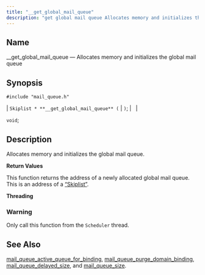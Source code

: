 ```yaml
---
title: "__get_global_mail_queue"
description: "get global mail queue Allocates memory and initializes the global mail queue Skiplist get global mail queue void Allocates memory and initializes the global mail queue This function returns the address of a newly allocated global mail queue This is an address of a Section 68 77 Skiplist Only call..."
---
```


<a name="apis.get_global_mail_queue"></a> 
## Name

__get_global_mail_queue — Allocates memory and initializes the global mail queue

## Synopsis

`#include "mail_queue.h"`

| `Skiplist * **__get_global_mail_queue** (` | `)`; |   |

`void`;<a name="idp54510864"></a> 
## Description

Allocates memory and initializes the global mail queue.

**<a name="idp54512096"></a> Return Values**

This function returns the address of a newly allocated global mail queue. This is an address of a [“Skiplist”](/momentum/3/3-api/structs-skiplist).

**<a name="idp54513648"></a> Threading**
### Warning

Only call this function from the `Scheduler` thread.

<a name="idp54515632"></a> 
## See Also

[mail_queue_active_queue_for_binding](/momentum/3/3-api/apis-mail-queue-active-queue-for-binding), [mail_queue_purge_domain_binding](/momentum/3/3-api/apis-mail-queue-purge-domain-binding), [mail_queue_delayed_size](/momentum/3/3-api/apis-mail-queue-delayed-size), and [mail_queue_size](/momentum/3/3-api/apis-mail-queue-size).